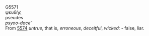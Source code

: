 G5571  
ψευδής  
pseudēs  
*psyoo-dace‘*  
From [5574](g5574) *untrue*, that is, *erroneous*, *deceitful*,
*wicked:* - false, liar.  
